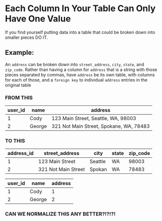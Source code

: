 # Each Column In Your Table Can Only Have One Value

If you find yourself putting data into a table that could be broken down into smaller pieces DO IT.

## Example:
An `address` can be broken down into `street_address`, `city`, `state`, and `zip_code`. Rather than
having a column for `address` that is a string with those pieces separated by commas, have `address` 
be its own table, with columns for each of those, and a `foreign key` to individual `address` entries
in the original table

### FROM THIS

user_id | name | address
 --- | --- | ---
1 | Cody | 123 Main Street, Seattle, WA, 98003
2 | George | 321 Not Main Street, Spokane, WA, 78483

### TO THIS

address_id | street_address | city | state | zip_code
 --- | --- | --- | --- | ---
1 | 123 Main Street | Seattle | WA | 98003
2 | 321 Not Main Street | Spokan | WA | 78483

user_id | name | address
 --- | --- | ---
1 | Cody | 1
2 | George | 2

### CAN WE NORMALIZE THIS ANY BETTER?!?!?!
